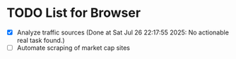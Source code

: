 # TODO List for Browser

- [x] Analyze traffic sources  (Done at Sat Jul 26 22:17:55 2025: No actionable real task found.)
- [ ] Automate scraping of market cap sites